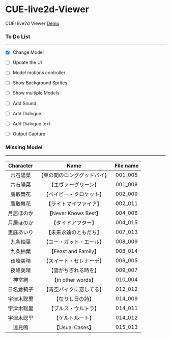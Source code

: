 # CUE-live2d-Viewer

CUE! live2d Viewer 
[Demo](https://cpk0521.github.io/CUE-live2d-Viewer/index.html "Demo")


### To Do List
------------
- [x] Change Model
- [ ] Update the UI
- [ ] Model motions controller
- [ ] Show Background Sprites
- [ ] Show multiple Models
- [ ] Add Sound
- [ ] Add Dialogue
- [ ] Add Dialogue text
- [ ] Output Capture


### Missing Model
------------
| Character | Name | File name |
| :-----: | :----: | :----: |
| 六石陽菜 | 【束の間のロンググッドバイ】 | 001_005 |
| 六石陽菜 | 【エヴァーグリーン】 | 001_008 |
| 鷹取舞花 | 【ベイビー・クロケット】 | 002_009 |
| 鷹取舞花 | 【ライトマイファイア】 | 002_011 |
| 月居ほのか | 【Never Knows Best】 | 004_006 |
| 月居ほのか | 【タイドアフター】 | 004_015 |
| 恵庭あいり | 【未来永遠のともだち】 | 007_013 |
| 九条柚葉 | 【ユー・ガット・エール】 | 008_009 |
| 九条柚葉 | 【Feast and Family】 | 008_014 |
| 夜峰美晴 | 【スイート・セレナーデ】 | 009_005 |
| 夜峰美晴 | 【雲がちぎれる時を】 | 009_007 |
| 神室絢 | 【in other words】 | 010_004 |
| 日名倉莉子 | 【青空バイクに恋してる】 | 012_012 |
| 宇津木聡里 | 【在りし日の詩】 | 014_009 |
| 宇津木聡里 | 【プルス・ウルトラ】 | 014_011 |
| 宇津木聡里 | 【ゲルトルート】 | 014_012 |
| 遠見鳴 | 【Usual Cases】 | 015_013 |

